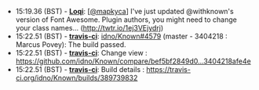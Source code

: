 * <a id="15:19.36">15:19.36 (BST)</a> - __[Loqi](https://github.com/Loqi)__: [<a href="https://twitter.com/mapkyca">@mapkyca</a>] I've just updated @withknown's version of Font Awesome. Plugin authors, you might need to change your class names... (http://twtr.io/1ej3VEjydrj)
* <a id="15:22.51">15:22.51 (BST)</a> - __[travis-ci](https://github.com/travis-ci)__: <a href="https://github.com/idno/Known/issues/4579">idno/Known#4579</a> (master - 3404218 : Marcus Povey): The build passed.
* <a id="15:22.51">15:22.51 (BST)</a> - __[travis-ci](https://github.com/travis-ci)__: Change view : https://github.com/idno/Known/compare/bef5bf2849d0...3404218afe4e
* <a id="15:22.51">15:22.51 (BST)</a> - __[travis-ci](https://github.com/travis-ci)__: Build details : https://travis-ci.org/idno/Known/builds/389739832
